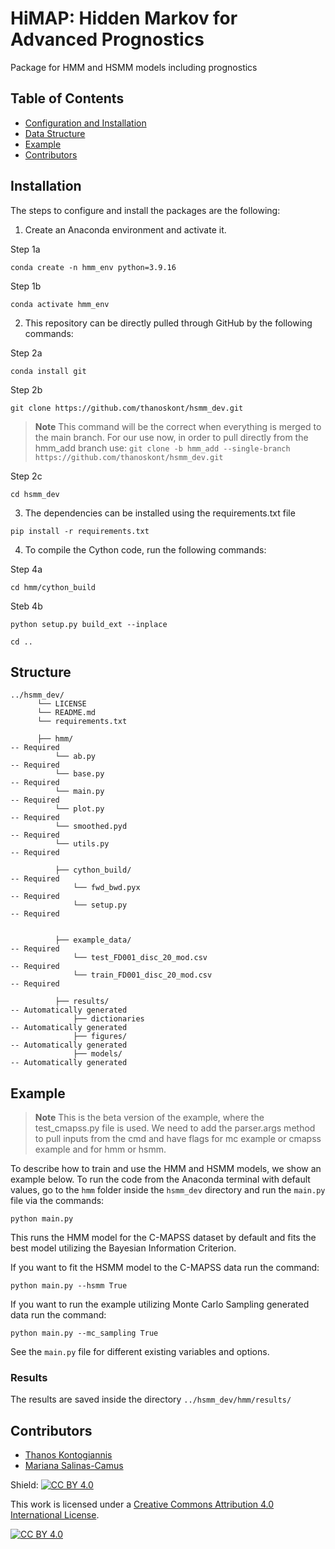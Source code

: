 # HiMAP:  Hidden Markov for Advanced Prognostics

Package for HMM and HSMM models including prognostics

## Table of Contents

- [Configuration and Installation](#installation)
- [Data Structure](#structure)
- [Example](#example)
- [Contributors](#contributors)


## Installation
The steps to configure and install the packages are the following:

1. Create an Anaconda environment and activate it.

  Step 1a

```
conda create -n hmm_env python=3.9.16
```

  Step 1b

```
conda activate hmm_env
```


2. This repository can be directly pulled through GitHub by the following commands:

  Step 2a
```
conda install git
```

  Step 2b
```
git clone https://github.com/thanoskont/hsmm_dev.git
```
>**Note**
>This command will be the correct when everything is merged to the main branch. For our use now, in order to pull directly from the hmm_add branch use:
>``` git clone -b hmm_add --single-branch https://github.com/thanoskont/hsmm_dev.git ```


  Step 2c
```
cd hsmm_dev
```

3. The dependencies can be installed using the requirements.txt file
```
pip install -r requirements.txt
```

4. To compile the Cython code, run the following commands:
   
  Step 4a
```
cd hmm/cython_build
```

  Steb 4b
```
python setup.py build_ext --inplace
```

```
cd ..
```


## Structure


```
../hsmm_dev/
      └── LICENSE
      └── README.md
      └── requirements.txt
    
      ├── hmm/                                                          -- Required
          └── ab.py                                                     -- Required
          └── base.py                                                   -- Required
          └── main.py                                                   -- Required
          └── plot.py                                                   -- Required
          └── smoothed.pyd                                              -- Required
          └── utils.py                                                  -- Required
          
          ├── cython_build/                                             -- Required      
              └── fwd_bwd.pyx                                           -- Required
              └── setup.py                                              -- Required


          ├── example_data/                                             -- Required      
              └── test_FD001_disc_20_mod.csv                            -- Required
              └── train_FD001_disc_20_mod.csv                           -- Required

          ├── results/                                                  -- Automatically generated      
              ├── dictionaries                                          -- Automatically generated
              ├── figures/                                              -- Automatically generated
              ├── models/                                               -- Automatically generated
```

## Example
>**Note**
>This is the beta version of the example, where the test_cmapss.py file is used. We need to add the parser.args method to pull inputs from the cmd and have flags for mc example or cmapss example and for hmm or hsmm.

To describe how to train and use the HMM and HSMM models, we show an example below. To run the code from the Anaconda terminal with default values, go to the `hmm` folder inside the `hsmm_dev` directory and run the `main.py` file via the commands:


```
python main.py
```

This runs the HMM model for the C-MAPSS dataset by default and fits the best model utilizing the Bayesian Information Criterion.

If you want to fit the HSMM model to the C-MAPSS data run the command:

```
python main.py --hsmm True 
```

If you want to run the example utilizing Monte Carlo Sampling generated data run the command:

```
python main.py --mc_sampling True
```

See the `main.py` file for different existing variables and options.

### Results

The results are saved inside the directory `../hsmm_dev/hmm/results/`

## Contributors

- [Thanos Kontogiannis](https://github.com/thanoskont)
- [Mariana Salinas-Camus](https://github.com/mariana-sc)

Shield: [![CC BY 4.0][cc-by-shield]][cc-by]

This work is licensed under a
[Creative Commons Attribution 4.0 International License][cc-by].

[![CC BY 4.0][cc-by-image]][cc-by]

[cc-by]: http://creativecommons.org/licenses/by/4.0/
[cc-by-image]: https://i.creativecommons.org/l/by/4.0/88x31.png
[cc-by-shield]: https://img.shields.io/badge/License-CC%20BY%204.0-lightgrey.svg
